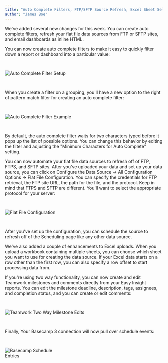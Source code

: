```yaml
---
title: "Auto Complete Filters, FTP/SFTP Source Refresh, Excel Sheet Selection, Teamwork milestone and comment edits, and Basecamp schedule events!"
author: "James Boe"
---
```


We've added several new changes for this week. You can create auto complete filters, refresh your flat file data sources from FTP or SFTP sites, and email dashboards as inline HTML.<!--more-->

You can now create auto complete filters to make it easy to quickly filter down a report or dashboard into a particular value:

<img style="max-width:800px;margin-top:30px;margin-bottom:30px" src="https://blog.easy-insight.com/images/auto_complete_setup.png" alt="Auto Complete Filter Setup" class="img img-responsive"/>

When you create a filter on a grouping, you'll have a new option to the right of pattern match filter for creating an auto complete filter:

<img style="max-width:300px;margin-top:30px;margin-bottom:30px" src="https://blog.easy-insight.com/images/auto_complete_example.png" alt="Auto Complete Filter Example" class="img img-responsive"/>

By default, the auto complete filter waits for two characters typed before it pops up the list of possible options. You can change this behavior by editing the filter and adjusting the "Minimum Characters for Auto Complete" setting.

You can now automate your flat file data sources to refresh off of FTP, FTPS, and SFTP sites. After you've uploaded your data and set up your data source, you can click on Configure the Data Source -> All Configuration Options -> Flat File Configuration. You can specify the credentials for FTP retrieval, the FTP site URL, the path for the file, and the protocol. Keep in mind that FTPS and SFTP are different. You'll want to select the appropriate protocol for your server:

<img style="max-width:900px;margin-top:30px;margin-bottom:30px" src="https://blog.easy-insight.com/images/flat_file_configuration.png" alt="Flat File Configuration" class="img img-responsive"/>

After you've set up the configuration, you can schedule the source to refresh off of the Scheduling page like any other data source.

We've also added a couple of enhancements to Excel uploads. When you upload a workbook containing multiple sheets, you can choose which sheet you want to use for creating the data source. If your Excel data starts on a row other than the first row, you can also specify a row offset to start processing data from.

If you're using two way functionality, you can now create and edit Teamwork milestones and comments directly from your Easy Insight reports. You can edit the milestone deadline, description, tags, assignees, and completion status, and you can create or edit comments:

<img style="max-width:900px;margin-top:30px;margin-bottom:30px" src="https://www.easy-insight.com/images/help/milestone_list.png" alt="Teamwork Two Way Milestone Edits" class="img img-responsive"/>

Finally, Your Basecamp 3 connection will now pull over schedule events: 

<img style="max-width:200px;margin-top:30px;margin-bottom:30px" src="https://blog.easy-insight.com/images/basecamp_schedule_entries.png" alt="Basecamp Schedule Entries" class="img img-responsive"/>